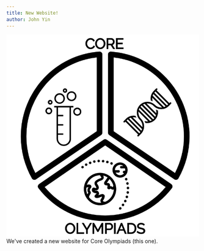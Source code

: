 ```yaml
---
title: New Website!
author: John Yin
---
```

![Core Olympiads](/assets/Pictures/Core_Olympiads.PNG)
We've created a new website for Core Olympiads (this one).

